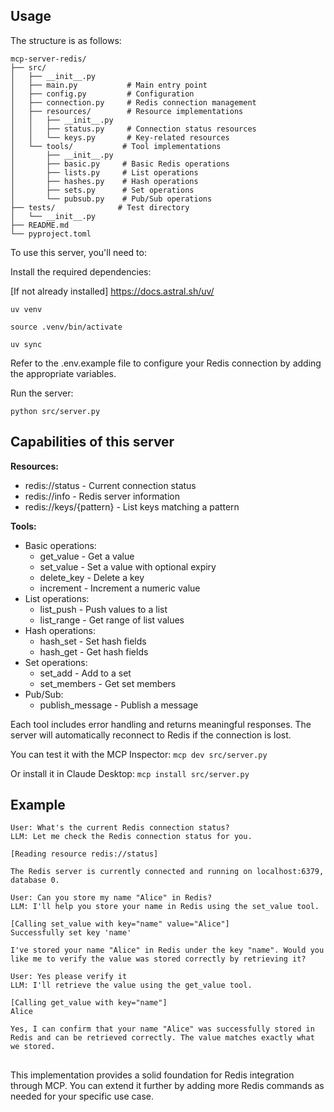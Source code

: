 ## Usage

The structure is as follows:
```
mcp-server-redis/
├── src/
│   ├── __init__.py
│   ├── main.py           # Main entry point
│   ├── config.py         # Configuration
│   ├── connection.py     # Redis connection management
│   ├── resources/        # Resource implementations
│   │   ├── __init__.py
│   │   ├── status.py     # Connection status resources
│   │   └── keys.py       # Key-related resources
│   └── tools/           # Tool implementations
│       ├── __init__.py
│       ├── basic.py     # Basic Redis operations
│       ├── lists.py     # List operations
│       ├── hashes.py    # Hash operations
│       ├── sets.py      # Set operations
│       └── pubsub.py    # Pub/Sub operations
├── tests/              # Test directory
│   └── __init__.py
├── README.md
└── pyproject.toml
```

To use this server, you'll need to:

Install the required dependencies:

[If not already installed] https://docs.astral.sh/uv/

`uv venv`

`source .venv/bin/activate`

`uv sync`

Refer to the .env.example file to configure your Redis connection by adding the appropriate variables.

Run the server:

`python src/server.py`

## Capabilities of this server

**Resources:**

- redis://status - Current connection status
- redis://info - Redis server information
- redis://keys/{pattern} - List keys matching a pattern

**Tools:**

- Basic operations:
    - get_value - Get a value
    - set_value - Set a value with optional expiry
    - delete_key - Delete a key
    - increment - Increment a numeric value
- List operations:
    - list_push - Push values to a list
    - list_range - Get range of list values
- Hash operations:
    - hash_set - Set hash fields
    - hash_get - Get hash fields
- Set operations:
    - set_add - Add to a set
    - set_members - Get set members
- Pub/Sub:
    - publish_message - Publish a message



Each tool includes error handling and returns meaningful responses. The server will automatically reconnect to Redis if the connection is lost.

You can test it with the MCP Inspector:
`mcp dev src/server.py`

Or install it in Claude Desktop:
`mcp install src/server.py`

## Example
```
User: What's the current Redis connection status?
LLM: Let me check the Redis connection status for you.

[Reading resource redis://status]

The Redis server is currently connected and running on localhost:6379, database 0.

User: Can you store my name "Alice" in Redis?
LLM: I'll help you store your name in Redis using the set_value tool.

[Calling set_value with key="name" value="Alice"]
Successfully set key 'name'

I've stored your name "Alice" in Redis under the key "name". Would you like me to verify the value was stored correctly by retrieving it?

User: Yes please verify it
LLM: I'll retrieve the value using the get_value tool.

[Calling get_value with key="name"]
Alice

Yes, I can confirm that your name "Alice" was successfully stored in Redis and can be retrieved correctly. The value matches exactly what we stored.
```

## 
This implementation provides a solid foundation for Redis integration through MCP. You can extend it further by adding more Redis commands as needed for your specific use case.
